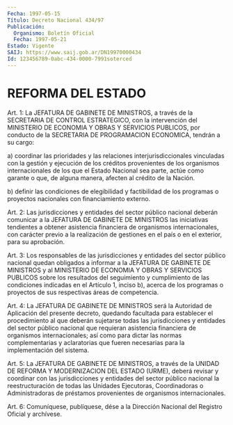 ```yaml
---
Fecha: 1997-05-15
Título: Decreto Nacional 434/97
Publicación:
  Organismo: Boletín Oficial
  Fecha: 1997-05-21
Estado: Vigente
SAIJ: https://www.saij.gob.ar/DN19970000434
Id: 123456789-0abc-434-0000-7991soterced
---
```

# REFORMA DEL ESTADO

<a id="1"></a>
Art. 1: La JEFATURA DE GABINETE  DE  MINISTROS, a través de la SECRETARIA  DE  CONTROL  ESTRATEGICO,  con  la  intervención del MINISTERIO  DE  ECONOMIA Y OBRAS Y SERVICIOS PUBLICOS, por conducto de la SECRETARIA  DE  PROGRAMACION  ECONOMICA, tendrán a su cargo:

a) coordinar las prioridades y las relaciones interjurisdiccionales vinculadas con la gestión y ejecución  de los créditos provenientes de los organismos internacionales de los que el Estado Nacional sea parte,  actúe  como  garante o que, de alguna  manera,  afecten  al crédito de la Nación.

b) definir las condiciones  de  elegibilidad  y factibilidad de los programas  o  proyectos  nacionales  con  financiamiento  externo.

<a id="2"></a>
Art. 2: Las jurisdicciones y entidades del sector público nacional deberán  comunicar  a  la  JEFATURA DE GABINETE  DE  MINISTROS  las iniciativas  tendientes  a  obtener    asistencia    financiera  de organismos internacionales, con carácter previo a la realización de gestiones  en  el  país  o  en  el  exterior,  para su aprobación.

<a id="3"></a>
Art.  3: Los responsables de las jurisdicciones  y  entidades  del sector  público  nacional quedan obligados a informar a la JEFATURA DE GABINETE DE MINISTROS  y  al  MINISTERIO  DE  ECONOMIA Y OBRAS Y SERVICIOS   PUBLICOS  sobre  los  resultados  del  seguimiento    y cumplimiento  de las condiciones indicadas en el Artículo 1, inciso b), acerca de los programas o proyectos de sus respectivas áreas de competencia.

<a id="4"></a>
Art. 4: La JEFATURA  DE GABINETE DE MINISTROS será la Autoridad de Aplicación del presente decreto, quedando facultada para establecer el procedimiento al que  deberán sujetarse todas las jurisdicciones y entidades del sector público  nacional  que  requieran asistencia financiera de organismos internacionales; así como  para dictar las normas complementarias y aclaratorias que fueren necesarias para la implementación del sistema.

<a id="5"></a>
Art.  5: La  JEFATURA DE GABINETE DE MINISTROS, a través  de  la UNIDAD DE REFORMA Y MODERNIZACION DEL ESTADO (URME), deberá revisar y coordinar con las  jurisdicciones  y entidades del sector público nacional  la  reestructuración de todas  las  Unidades  Ejecutoras, Coordinadoras  o   Administradoras  de  préstamos  provenientes  de organismos internacionales.

<a id="6"></a>
Art. 6: Comuníquese,  publíquese, dése a la Dirección Nacional del Registro Oficial y archívese.